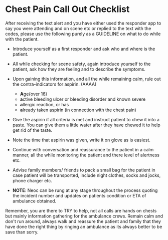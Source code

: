 # Chest Pain Call Out Checklist 

After receiving the text alert and you have either used the responder app to say you were attending and on scene etc or replied to the text with the codes, please use the following purely as a GUIDELINE on what to do while with the patient.

- Introduce yourself as a first responder and ask who and where is the patient.
- All while checking for scene safety, again introduce yourself to the patient, ask how they are feeling and to describe the symptoms.
- Upon gaining this information, and all the while remaining calm, rule out the contra-indicators for aspirin. (AAAA)
  - **A**ge{over 16}
  - **a**ctive bleeding ulcer or bleeding disorder and known severe
  - **a**llergic reaction, or has
  - **a**lready taken aspirin (in connection with the chest pain)
  
- Give the aspirin if all criteria is met and instruct patient to chew it into a paste. You can give them a little water after they have chewed it to help get rid of the taste. 
- Note the time that aspirin was given, write it on glove as is easiest.
- Continue with conversation and reassurance to the patient in a calm manner, all the while monitoring the patient and there level of alertness etc.
- Advise family members/ friends to pack a small bag for the patient in case patient will be transported, include night clothes, socks and jocks, phone charger etc.
- **NOTE**: Neoc can be rung at any stage throughout the process quoting the incident number and updates on patients condition or ETA of ambulance obtained.

Remember, you are there to TRY to help, not all calls are hands on chests but mainly information gathering for the ambulance crews. Remain calm and don't run around, always walk and reassure the patient and family that they have done the right thing by ringing an ambulance as its always better to be save than sorry. 
